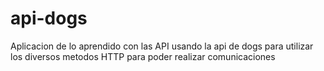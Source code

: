 # api-dogs
Aplicacion de lo aprendido con las API usando la api de dogs para utilizar los diversos metodos HTTP para poder realizar comunicaciones
